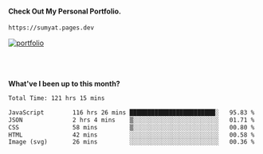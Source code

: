 #### Check Out My Personal Portfolio.
````bash
https://sumyat.pages.dev
````

<a href='https://sumyat.pages.dev/'>
    <img src='https://github.com/sumyat-aung/sumyat-aung/assets/108873224/c9b4f2be-c585-4dd3-84e1-692c3854a6d8' alt='portfolio' align='center' />
</a>


<br />
<br />


<br />
<br />

**What've I been up to this month?**

<!--START_SECTION:waka-->

```txt
Total Time: 121 hrs 15 mins

JavaScript        116 hrs 26 mins ████████████████████████░   95.83 %
JSON              2 hrs 4 mins    ▒░░░░░░░░░░░░░░░░░░░░░░░░   01.71 %
CSS               58 mins         ▒░░░░░░░░░░░░░░░░░░░░░░░░   00.80 %
HTML              42 mins         ░░░░░░░░░░░░░░░░░░░░░░░░░   00.58 %
Image (svg)       26 mins         ░░░░░░░░░░░░░░░░░░░░░░░░░   00.36 %
```

<!--END_SECTION:waka-->




